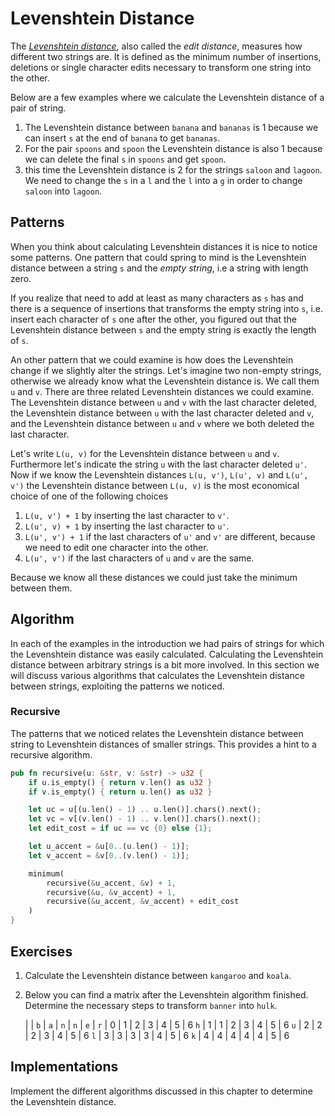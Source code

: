 # Levenshtein Distance
The [*Levenshtein distance*][levenshtein], also called the *edit distance*,
measures how different two strings are. It is defined as the minimum number of
insertions, deletions or single character edits necessary to transform one
string into the other.

Below are a few examples where we calculate the Levenshtein distance of a pair
of string.

1. The Levenshtein distance between `banana` and `bananas` is 1 because we can
   insert `s` at the end of `banana` to get `bananas`.
2. For the pair `spoons` and `spoon` the Levenshtein distance is also 1 because
   we can delete the final `s` in `spoons` and get `spoon`.
3. this time the Levenshtein distance is 2 for the strings `saloon` and
   `lagoon`. We need to change the `s` in a `l` and the `l` into a `g` in order
   to change `saloon` into `lagoon`.

## Patterns
When you think about calculating Levenshtein distances it is nice to notice some
patterns. One pattern that could spring to mind is the Levenshtein distance
between a string `s` and the _empty string_, i.e a string with length zero.

If you realize that need to add at least as many characters as `s` has and there
is a sequence of insertions that transforms the empty string into `s`, i.e.
insert each character of `s` one after the other, you figured out that the
Levenshtein distance between `s` and the empty string is exactly the length of
`s`.

An other pattern that we could examine is how does the Levenshtein change if we
slightly alter the strings. Let's imagine two non-empty strings, otherwise we
already know what the Levenshtein distance is. We call them `u` and `v`. There
are three related Levenshtein distances we could examine. The Levenshtein
distance between `u` and `v` with the last character deleted, the Levenshtein
distance between `u` with the last character deleted and `v`, and the
Levenshtein distance between `u` and `v` where we both deleted the last
character.

Let's write `L(u, v)` for the Levenshtein distance between `u` and `v`.
Furthermore let's indicate the string `u` with the last character deleted `u'`.
Now if we know the Levenshtein distances `L(u, v')`, `L(u', v)` and `L(u', v')`
the Levenshtein distance between `L(u, v)` is the most economical choice of one
of the following choices

1. `L(u, v') + 1` by inserting the last character to `v'`.
2. `L(u', v) + 1` by inserting the last character to
   `u'`.
3. `L(u', v') + 1` if the last characters of `u'` and `v'` are different,
   because we need to edit one character into the other.
4. `L(u', v')` if the last characters of `u` and `v` are the same.

Because we know all these distances we could just take the minimum between them.

## Algorithm
In each of the examples in the introduction we had pairs of strings for which
the Levenshtein distance was easily calculated. Calculating the Levenshtein
distance between arbitrary strings is a bit more involved. In this section we
will discuss various algorithms that calculates the Levenshtein distance between
strings, exploiting the patterns we noticed.

### Recursive
The patterns that we noticed relates the Levenshtein distance between string to
Levenshtein distances of smaller strings. This provides a hint to a recursive
algorithm.

```rust
pub fn recursive(u: &str, v: &str) -> u32 {
    if u.is_empty() { return v.len() as u32 }
    if v.is_empty() { return u.len() as u32 }

    let uc = u[(u.len() - 1) .. u.len()].chars().next();
    let vc = v[(v.len() - 1) .. v.len()].chars().next();
    let edit_cost = if uc == vc {0} else {1};

    let u_accent = &u[0..(u.len() - 1)];
    let v_accent = &v[0..(v.len() - 1)];

    minimum(
        recursive(&u_accent, &v) + 1,
        recursive(&u, &v_accent) + 1,
        recursive(&u_accent, &v_accent) + edit_cost
    )
}
```

## Exercises
1. Calculate the Levenshtein distance between `kangaroo` and `koala`.
2. Below you can find a matrix after the Levenshtein algorithm finished.
   Determine the necessary steps to transform `banner` into `hulk`.
   
     |   | `b` | `a` | `n` | `n` | `e` | `r`
     | 0 | 1   | 2   | 3   | 4   | 5   | 6 
 `h` | 1 | 1   | 2   | 3   | 4   | 5   | 6
 `u` | 2 | 2   | 2   | 3   | 4   | 5   | 6
 `l` | 3 | 3   | 3   | 3   | 4   | 5   | 6
 `k` | 4 | 4   | 4   | 4   | 4   | 5   | 6

## Implementations
Implement the different algorithms discussed in this chapter to determine the
Levenshtein distance.

[levenshtein]: https://en.wikipedia.org/wiki/Levenshtein_distance 
